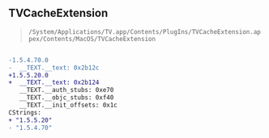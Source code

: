 ## TVCacheExtension

> `/System/Applications/TV.app/Contents/PlugIns/TVCacheExtension.appex/Contents/MacOS/TVCacheExtension`

```diff

-1.5.4.70.0
-  __TEXT.__text: 0x2b12c
+1.5.5.20.0
+  __TEXT.__text: 0x2b124
   __TEXT.__auth_stubs: 0xe70
   __TEXT.__objc_stubs: 0xf40
   __TEXT.__init_offsets: 0x1c
CStrings:
+ "1.5.5.20"
- "1.5.4.70"

```
